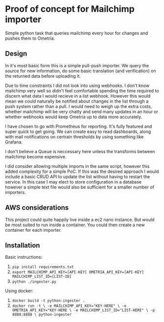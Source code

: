# Proof of concept for Mailchimp importer

Simple python task that queries mailchimp every hour for changes and pushes them to Ometria.


## Design

In it's most basic form this is a simple pull-push importer. We query the source for new information, do some basic translation (and verification) on the returned data before uploading it.


Due to time constraints I did not look into using webhooks. I don't know mailchimp very well so didn't feel comfortable spending the time required to discern what data I would recieve in a list webhook. However this would mean we could naturally be notified about changes in the list through a push system rather than a pull. I would need to weigh up the extra costs, whether mailchimp will be very chatty and send many updates in an hour or whether webhooks would keep Ometria up to data more accurately.


I have chosen to go with Prometheus for reporting. It's fully featured and super quick to get going. We can create easy to read dashboards, along with mail notifications on certrain thresholds by using something like Grafana.


I don't believe a Queue is neccessary here unless the transforms between mailchimp become expensive.

I did consider allowing multiple imports in the same script, however this added complexity for a simple PoC. If this was the desired approach I would include a basic CRUD API to update the list without having to restart the service. In this case I may elect to store configuration in a database however a simple text file would also be sufficient for a smaller number of importers.


## AWS considerations

This project could quite happily live inside a ec2 nano instance. But would be most suited to run inside a container. You could then create a new container for each importer.


## Installation

Basic instructions:

1. `pip install requirements.txt`
2. `export MAILCHIMP_API_KEY=[API-KEY] OMETRIA_API_KEY=[API-KEY] MAILCHIMP_LIST_ID=[LIST-ID]`
3. `python ./ingester.py`


Using docker:

1. `docker build -t python-ingester .`
2. `docker run -t \
    -e MAILCHIMP_API_KEY="KEY-HERE" \
    -e OMETRIA_API_KEY="KEY-HERE \
    -e MAILCHIMP_LIST_ID="LIST-HERE" \
    -p 8888:8888 \
    python-ingester`

